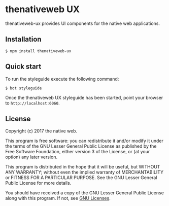 # thenativeweb UX

thenativeweb-ux provides UI components for the native web applications.

## Installation

```shell
$ npm install thenativeweb-ux
```

## Quick start

To run the styleguide execute the following command:

```shell
$ bot styleguide
```

Once the thenativeweb UX styleguide has been started, point your browser to `http://localhost:6060`.

## License

Copyright (c) 2017 the native web.

This program is free software: you can redistribute it and/or modify it under the terms of the GNU Lesser General Public License as published by the Free Software Foundation, either version 3 of the License, or (at your option) any later version.

This program is distributed in the hope that it will be useful, but WITHOUT ANY WARRANTY; without even the implied warranty of MERCHANTABILITY or FITNESS FOR A PARTICULAR PURPOSE. See the GNU Lesser General Public License for more details.

You should have received a copy of the GNU Lesser General Public License along with this program. If not, see [GNU Licenses](http://www.gnu.org/licenses/).
